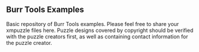 ## Burr Tools Examples

Basic repository of Burr Tools examples.  Please feel free to share your xmpuzzle files here.  Puzzle designs covered by copyright should be verified with the puzzle creators first, as well as containing contact information for the puzzle creator.

